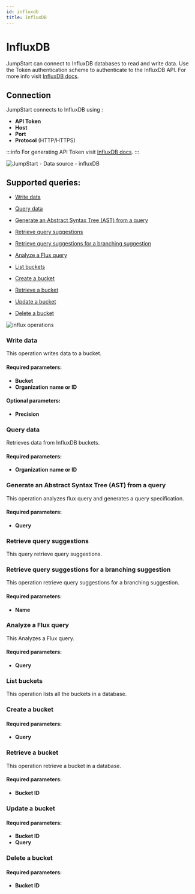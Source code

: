 ```yaml
---
id: influxdb
title: InfluxDB
---
```


# InfluxDB

JumpStart can connect to InfluxDB databases to read and write data. Use the Token authentication scheme to authenticate to the InfluxDB API. For more info visit [InfluxDB docs](https://docs.influxdata.com/).

## Connection

JumpStart connects to InfluxDB using :

- **API Token**
- **Host**
- **Port**
- **Protocol** (HTTP/HTTPS)

:::info
For generating API Token visit [InfluxDB docs](https://docs.influxdata.com/influxdb/cloud/security/tokens/create-token/).
:::

<div style={{textAlign: 'center'}}>

![JumpStart - Data source - influxDB](/img/datasource-reference/influxdb/influxauth-v2.png)

</div>

## Supported queries:

- [Write data](#write-data)

- [Query data](#query-data)

- [Generate an Abstract Syntax Tree (AST) from a query](#generate-an-abstract-syntax-tree-ast-from-a-query)

- [Retrieve query suggestions](#retrieve-query-suggestions)

- [Retrieve query suggestions for a branching suggestion](#retrieve-query-suggestions-for-a-branching-suggestion)

- [Analyze a Flux query](#analyze-a-flux-query)

- [List buckets](#list-buckets)

- [Create a bucket](#create-a-bucket)

- [Retrieve a bucket](#retrieve-a-bucket)

- [Update a bucket](#update-a-bucket)

- [Delete a bucket](#delete-a-bucket)

<img className="screenshot-full" src="/img/datasource-reference/influxdb/operations-v2.png" alt="influx operations" />

### Write data

This operation writes data to a bucket.

#### Required parameters:

- **Bucket**
- **Organization name or ID**

#### Optional parameters:

- **Precision**

### Query data

Retrieves data from InfluxDB buckets.

#### Required parameters:

- **Organization name or ID**

### Generate an Abstract Syntax Tree (AST) from a query

This operation analyzes flux query and generates a query specification.

#### Required parameters:

- **Query**

### Retrieve query suggestions

This query retrieve query suggestions.

### Retrieve query suggestions for a branching suggestion

This operation retrieve query suggestions for a branching suggestion.

#### Required parameters:

- **Name**

### Analyze a Flux query

This Analyzes a Flux query.

#### Required parameters:

- **Query**

### List buckets

This operation lists all the buckets in a database.

### Create a bucket

#### Required parameters:

- **Query**

### Retrieve a bucket

This operation retrieve a bucket in a database.

#### Required parameters:

- **Bucket ID**

### Update a bucket

#### Required parameters:

- **Bucket ID**
- **Query**

### Delete a bucket

#### Required parameters:

- **Bucket ID**
